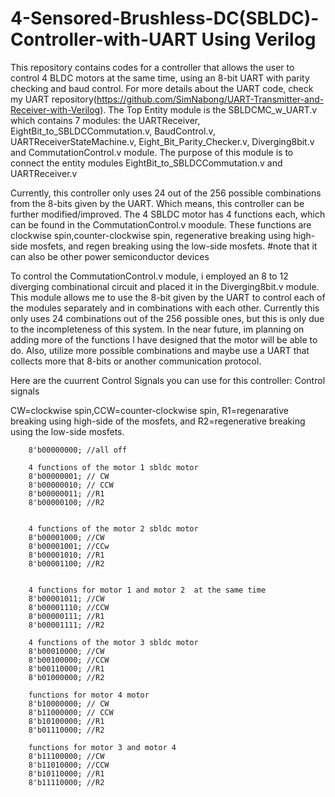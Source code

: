 # 4-Sensored-Brushless-DC(SBLDC)-Controller-with-UART Using Verilog
This repository contains codes for a controller that allows the user to control 4 BLDC motors at the same time, using an 8-bit UART with parity checking and baud control. For more details about the UART code, check my UART repository(https://github.com/SimNabong/UART-Transmitter-and-Receiver-with-Verilog).
The Top Entity module is the SBLDCMC_w_UART.v which contains 7 modules: the UARTReceiver, EightBit_to_SBLDCCommutation.v, BaudControl.v, UARTReceiverStateMachine.v, Eight_Bit_Parity_Checker.v, Diverging8bit.v and CommutationControl.v module.
The purpose of this module is to connect the entity modules EightBit_to_SBLDCCommutation.v and UARTReceiver.v

Currently, this controller only uses 24 out of the 256 possible combinations from the 8-bits given by the UART. Which means, this controller can be further modified/improved.
The 4 SBLDC motor has 4 functions each, which can be found in the CommutationControl.v moodule. These functions are clockwise spin,counter-clockwise spin, regenerative breaking using high-side mosfets, and regen breaking using the low-side mosfets. #note that it can also be other power semiconductor devices

To control the CommutationControl.v module, i employed an 8 to 12 diverging combinational circuit and placed it in the Diverging8bit.v module. This module allows me to use the 8-bit given by the UART to control each of the modules separately and in combinations with each other. Currently this only uses 24 combinations out of the 256 possible ones, but this is only due to the incompleteness of this system. In the near future, im planning on adding more of the functions I have designed that the motor will be able to do. Also, utilize more possible combinations and maybe use a UART that collects more that 8-bits or another communication protocol. 

Here are the cuurrent Control Signals you can use for this controller:
Control signals	

CW=clockwise spin,CCW=counter-clockwise spin, R1=regenarative breaking using high-side of the mosfets, and R2=regenerative breaking using the low-side mosfets.
		
		8'b00000000; //all off
	
		4 functions of the motor 1 sbldc motor
		8'b00000001; // CW
		8'b00000010; // CCW
		8'b00000011; //R1
		8'b00000100; //R2
		
		
		4 functions of the motor 2 sbldc motor
		8'b00001000; //CW
		8'b00001001; //CCw
		8'b00001010; //R1
		8'b00001100; //R2
	
		
		4 functions for motor 1 and motor 2  at the same time 
		8'b00001011; //CW
		8'b00001110; //CCW
		8'b00000111; //R1
		8'b00001111; //R2
	
		4 functions of the motor 3 sbldc motor
		8'b00010000; //CW
		8'b00100000; //CCW
		8'b00110000; //R1
		8'b01000000; //R2
	
		functions for motor 4 motor
		8'b10000000; // CW
		8'b11000000; // CCW
		8'b10100000; //R1
		8'b01110000; //R2
		
		functions for motor 3 and motor 4
		8'b11100000; //CW
		8'b11010000; //CCW
		8'b10110000; //R1
		8'b11110000; //R2
